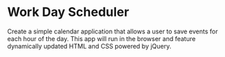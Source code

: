 # Work Day Scheduler


Create a simple calendar application that allows a user to save events for each hour of the day. This app will run in the browser and feature dynamically updated HTML and CSS powered by jQuery.
